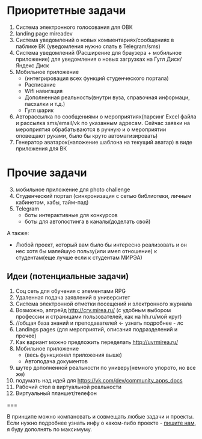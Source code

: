 # Приоритетные задачи

1. Система электронного голосования для ОВК
1. landing page mireadev
1. Система уведомлений о новых комментариях/сообщениях в паблике ВК (уведомления нужно слать в Telegram/sms)
1. Система уведомлений (Расширение для браузера + мобильное приложение) для уведомления о новых загрузках на Гугл Диск/Яндекс Диск
5. Мобильное приложение
    * (интегрировация всех функций студенческого портала)
    * Расписание
    * Wifi навигация
    * Дополненная реальность(внутри вуза, справочная информаци, пасхалки и т.д.)
    * Гугл шарик
6. Авторассылка по сообщениями о мероприятиях(парсинг Excel файла и рассылка sms/email/vk по указанным адресам. Сейчас заявки на мероприятия обрабатываются в ручную и о мероприятии оповещают руками, было бы круто автоматизировать)
1. Генератор аватарок(наложение шаблона на текущий аватар) в виде приложения для ВК

# Прочие задачи

3. мобильное приложение для photo challenge
1. Студенческий портал (синхронизация с сетью библиотеки, личным кабинетом, хабы, тайм-пад)
1. Telegram
    * боты интерактивные для конкурсов
    * боты для автопостинга в каналы(доделать свой)
    
А также: 

* Любой проект, который вам было бы интересно реализовать и он нес хотя бы малейшую пользу(или имел отношение) к студентам(еще лучше если к студентам МИРЭА)

## Идеи (потенциальные задачи)

1. Соц сеть для обучения с элементами RPG
4. Удаленная подача заявлений в университет
5. Система электронной отметки посещений и электронного журнала
1. Возможно, апгрейд http://crv.mirea.ru/ (с удобным выбором профессии и страницами пользователей, как на hh.ru/мой круг)
8. //общая база знаний и преподавателей <- узнать подробнее - лс
7. Landings pages (для мероприятий, описания подразделений и прочее)
11. Как вариант можно предложить переделать http://uvrmirea.ru/
10. Мобильное приложение
    * (весь функционал приложения выше)
    * Автоподача документов
11. шутер дополненной реальности по универу(немного упорото, но все же)
12. подумать над идей для https://vk.com/dev/community_apps_docs
13. Рабочий стол в виртуальной реальности
14. Виртуальный планшет/телефон

===

В принципе можно компановать и совмещать любые задачи и проекты.
Если нужно подробнее узнать инфу о каком-либо проекте - [пишите нам](./contacts.md), я буду дополнять по максимуму.
